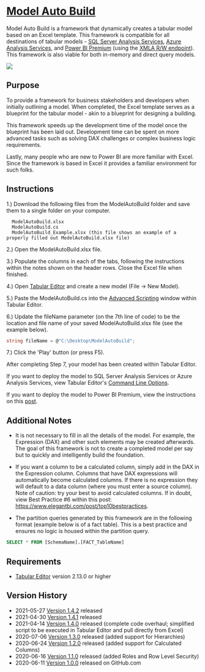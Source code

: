 # [Model Auto Build](https://www.elegantbi.com/post/modelautobuild "Model Auto Build")

Model Auto Build is a framework that dynamically creates a tabular model based on an Excel template. This framework is compatible for all destinations of tabular models - [SQL Server Analysis Services](https://docs.microsoft.com/analysis-services/ssas-overview?view=asallproducts-allversions "SSAS"), [Azure Analysis Services](https://azure.microsoft.com/services/analysis-services/ "Azure AS"), and [Power BI Premium](https://powerbi.microsoft.com/power-bi-premium/ "Power BI Premium") (using the [XMLA R/W endpoint](https://docs.microsoft.com/power-bi/admin/service-premium-connect-tools "XMLA R/W endpoint")). This framework is also viable for both in-memory and direct query models.

![](https://github.com/m-kovalsky/ModelAutoBuild/blob/master/Images/ExcelTemplate.png)

## Purpose

To provide a framework for business stakeholders and developers when initially outlining a model. When completed, the Excel template serves as a blueprint for the tabular model - akin to a blueprint for designing a building. 

This framework speeds up the development time of the model once the blueprint has been laid out. Development time can be spent on more advanced tasks such as solving DAX challenges or complex business logic requirements.

Lastly, many people who are new to Power BI are more familiar with Excel. Since the framework is based in Excel it provides a familiar environment for such folks. 

## Instructions

1.) Download the following files from the ModelAutoBuild folder and save them to a single folder on your computer.

      ModelAutoBuild.xlsx
      ModelAutoBuild.cs
      ModelAutoBuild_Example.xlsx (this file shows an example of a properly filled out ModelAutoBuild.xlsx file)

2.) Open the ModelAutoBuild.xlsx file.

3.) Populate the columns in each of the tabs, following the instructions within the notes shown on the header rows. Close the Excel file when finished.

4.) Open [Tabular Editor](https://tabulareditor.com/ "Tabular Editor") and create a new model (File -> New Model).

5.) Paste the ModelAutoBuild.cs into the [Advanced Scripting](https://docs.tabulareditor.com/Advanced-Scripting.html#working-with-the-model-object "Advanced Scripting") window within Tabular Editor.

6.) Update the fileName parameter (on the 7th line of code) to be the location and file name of your saved ModelAutoBuild.xlsx file (see the example below).
    
```C#    
string fileName = @"C:\Desktop\ModelAutoBuild";
```

7.) Click the 'Play' button (or press F5).
  
After completing Step 7, your model has been created within Tabular Editor.

If you want to deploy the model to SQL Server Analysis Services or Azure Analysis Services, view Tabular Editor's [Command Line Options](https://github.com/otykier/TabularEditor/wiki/Command-line-Options "Command Line Options").

If you want to deploy the model to Power BI Premium, view the instructions on this [post](https://github.com/TabularEditor/tabulareditor.github.io/blob/master/_posts/2020-06-02-PBI-SP-Access.md "post").

## Additional Notes

* It is not necessary to fill in all the details of the model. For example, the Expression (DAX) and other such elements may be created afterwards. The goal of this framework is not to create a completed model per say but to quickly and intelligently build the foundation.

* If you want a column to be a calculated column, simply add in the DAX in the Expression column. Columns that have DAX expressions will automatically become calculated columns. If there is no expression they will default to a data column (where you must enter a source column). Note of caution: try your best to avoid calculated columns. If in doubt, view Best Practice #6 within this post: https://www.elegantbi.com/post/top10bestpractices.

* The partition queries generated by this framework are in the following format (example below is of a fact table). This is a best practice and ensures no logic is housed within the partition query.
     
```SQL
SELECT * FROM [SchemaName].[FACT_TableName]
```

## Requirements

* [Tabular Editor](https://tabulareditor.com/ "Tabular Editor") version 2.13.0 or higher


## Version History

* 2021-05-27 [Version 1.4.2](https://github.com/m-kovalsky/ModelAutoBuild/releases/tag/1.4.2) released
* 2021-04-30 [Version 1.4.1](https://github.com/m-kovalsky/ModelAutoBuild/releases/tag/1.4.1) released
* 2021-04-14 [Version 1.4.0](https://github.com/m-kovalsky/ModelAutoBuild/releases/tag/1.4.0) released (complete code overhaul; simplified script to be executed in Tabular Editor and pull directly from Excel)
* 2020-07-06 [Version 1.3.0](https://github.com/m-kovalsky/ModelAutoBuild/releases/tag/1.3.0) released (added support for Hierarchies)
* 2020-06-24 [Version 1.2.0](https://github.com/m-kovalsky/ModelAutoBuild/releases/tag/1.2.0) released (added support for Calculated Columns)
* 2020-06-16 [Version 1.1.0](https://github.com/m-kovalsky/ModelAutoBuild/releases/tag/1.1.0) released (added Roles and Row Level Security)
* 2020-06-11 [Version 1.0.0](https://github.com/m-kovalsky/ModelAutoBuild/releases/tag/1.0.0) released on GitHub.com
